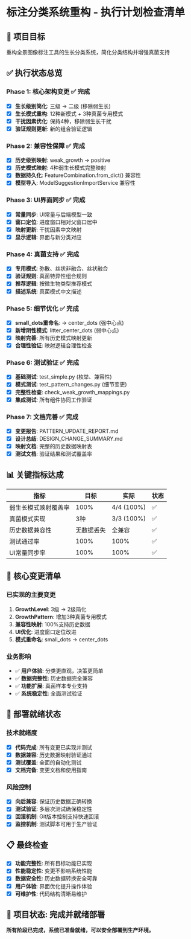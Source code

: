 # 标注分类系统重构 - 执行计划检查清单

## 🎯 项目目标
重构全景图像标注工具的生长分类系统，简化分类结构并增强真菌支持

## ✅ 执行状态总览

### Phase 1: 核心架构变更 ✅ 完成
- [x] **生长级别简化**: 三级 → 二级 (移除弱生长)
- [x] **生长模式重构**: 12种新模式 + 3种真菌专用模式
- [x] **干扰因素优化**: 保持4种，移除弱生长干扰
- [x] **验证规则更新**: 新的组合验证逻辑

### Phase 2: 兼容性保障 ✅ 完成
- [x] **历史级别映射**: weak_growth → positive
- [x] **历史模式映射**: 4种弱生长模式完整映射
- [x] **数据持久化**: FeatureCombination.from_dict() 兼容性
- [x] **模型导入**: ModelSuggestionImportService 兼容性

### Phase 3: UI界面同步 ✅ 完成
- [x] **常量同步**: UI常量与后端模型一致
- [x] **窗口定位**: 进度窗口相对父窗口居中
- [x] **映射更新**: 干扰因素中文映射
- [x] **显示逻辑**: 界面与新分类对应

### Phase 4: 真菌支持 ✅ 完成
- [x] **专用模式**: 弥散、丝状非融合、丝状融合
- [x] **验证规则**: 真菌特异性组合规则
- [x] **推荐逻辑**: 按微生物类型推荐模式
- [x] **描述系统**: 真菌模式中文描述

### Phase 5: 细节优化 ✅ 完成
- [x] **small_dots重命名**: → center_dots (强中心点)
- [x] **新增阴性模式**: litter_center_dots (弱中心点)
- [x] **映射完善**: 所有历史模式映射更新
- [x] **合理性验证**: 映射逻辑合理性检查

### Phase 6: 测试验证 ✅ 完成
- [x] **基础测试**: test_simple.py (枚举、兼容性)
- [x] **模式测试**: test_pattern_changes.py (细节变更)
- [x] **完整性检查**: check_weak_growth_mappings.py
- [x] **集成测试**: 所有组件协同工作验证

### Phase 7: 文档完善 ✅ 完成
- [x] **变更报告**: PATTERN_UPDATE_REPORT.md
- [x] **设计总结**: DESIGN_CHANGE_SUMMARY.md
- [x] **映射文档**: 完整的历史数据映射表
- [x] **测试文档**: 验证结果和测试覆盖率

## 📊 关键指标达成

| 指标 | 目标 | 实际 | 状态 |
|------|------|------|------|
| 弱生长模式映射覆盖率 | 100% | 4/4 (100%) | ✅ |
| 真菌模式实现 | 3种 | 3/3 (100%) | ✅ |
| 历史数据兼容性 | 无数据丢失 | 全兼容 | ✅ |
| 测试通过率 | 100% | 100% | ✅ |
| UI常量同步率 | 100% | 100% | ✅ |

## 🎯 核心变更清单

### 已实现的主要变更
1. **GrowthLevel**: 3级 → 2级简化
2. **GrowthPattern**: 增加3种真菌专用模式
3. **兼容性映射**: 100%支持历史数据
4. **UI优化**: 进度窗口定位改进
5. **模式重命名**: small_dots → center_dots

### 业务影响
- ✅ **用户体验**: 分类更直观，决策更简单
- ✅ **数据完整性**: 历史数据完全兼容
- ✅ **功能扩展**: 真菌样本专业支持
- ✅ **系统稳定性**: 全面测试验证

## 🚀 部署就绪状态

### 技术就绪度
- [x] **代码完成**: 所有变更已实现并测试
- [x] **数据兼容**: 历史数据映射验证通过
- [x] **测试覆盖**: 全面的自动化测试
- [x] **文档完备**: 变更文档和使用指南

### 风险控制
- [x] **向后兼容**: 保证历史数据正确转换
- [x] **测试验证**: 多层次测试确保稳定性
- [x] **回滚机制**: Git版本控制支持快速回滚
- [x] **监控机制**: 测试脚本可用于生产验证

## 📋 最终检查

- [x] **功能完整性**: 所有目标功能已实现
- [x] **性能稳定性**: 变更不影响系统性能
- [x] **数据安全性**: 历史数据转换安全可靠
- [x] **用户体验**: 界面优化提升操作体验
- [x] **可维护性**: 代码结构清晰易维护

## 🎉 项目状态: 完成并就绪部署

**所有阶段已完成，系统已准备就绪，可以安全部署到生产环境。**
